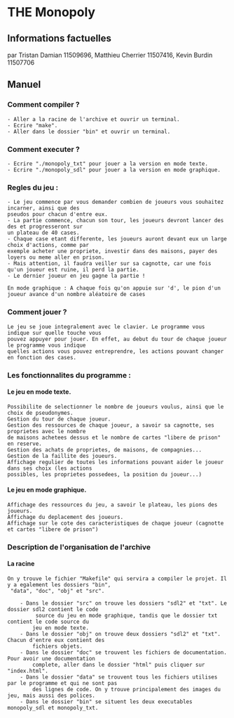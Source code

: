 # THE Monopoly 

## Informations factuelles
par Tristan Damian 11509696, Matthieu Cherrier 11507416, Kevin Burdin 11507706


## Manuel
### Comment compiler ?
	- Aller a la racine de l'archive et ouvrir un terminal.
	- Ecrire "make".
	- Aller dans le dossier "bin" et ouvrir un terminal.

### Comment executer ?
	- Ecrire "./monopoly_txt" pour jouer a la version en mode texte.
	- Ecrire "./monopoly_sdl" pour jouer a la version en mode graphique.

### Regles du jeu :
	- Le jeu commence par vous demander combien de joueurs vous souhaitez incarner, ainsi que des 
	pseudos pour chacun d'entre eux.
	- La partie commence, chacun son tour, les joueurs devront lancer des des et progresseront sur 
	un plateau de 40 cases.
	- Chaque case etant differente, les joueurs auront devant eux un large choix d'actions, comme par
	exemple acheter une propriete, investir dans des maisons, payer des loyers ou meme aller en prison.
	- Mais attention, il faudra veiller sur sa cagnotte, car une fois qu'un joueur est ruine, il perd la partie.
	- Le dernier joueur en jeu gagne la partie !

	En mode graphique : A chaque fois qu'on appuie sur 'd', le pion d'un joueur avance d'un nombre aléatoire de cases

### Comment jouer ?
	Le jeu se joue integralement avec le clavier. Le programme vous indique sur quelle touche vous
	pouvez appuyer pour jouer. En effet, au debut du tour de chaque joueur le programme vous indique
	quelles actions vous pouvez entreprendre, les actions pouvant changer en fonction des cases.

### Les fonctionnalites du programme :

#### Le jeu en mode texte.
	Possibilite de selectionner le nombre de joueurs voulus, ainsi que le choix de pseudonymes.
	Gestion du tour de chaque joueur.
	Gestion des ressources de chaque joueur, a savoir sa cagnotte, ses proprietes avec le nombre
	de maisons achetees dessus et le nombre de cartes "libere de prison" en reserve.
	Gestion des achats de proprietes, de maisons, de compagnies...
	Gestion de la faillite des joueurs.
	Affichage regulier de toutes les informations pouvant aider le joueur dans ses choix (les actions
	possibles, les proprietes possedees, la position du joueur...)
	
#### Le jeu en mode graphique.
	Affichage des ressources du jeu, a savoir le plateau, les pions des joueurs.
	Affichage du deplacement des joueurs.
	Affichage sur le cote des caracteristiques de chaque joueur (cagnotte et cartes "libere de prison")


### Description de l'organisation de l'archive ###
#### La racine
	On y trouve le fichier "Makefile" qui servira a compiler le projet. Il y a egalement les dossiers "bin",
	 "data", "doc", "obj" et "src".
	 
```
	- Dans le dossier "src" on trouve les dossiers "sdl2" et "txt". Le dossier sdl2 contient le code
		 source du jeu en mode graphique, tandis que le dossier txt contient le code source du 
		jeu en mode texte.
	- Dans le dossier "obj" on trouve deux dossiers "sdl2" et "txt". Chacun d'entre eux contient des 
		fichiers objets.
	- Dans le dossier "doc" se trouvent les fichiers de documentation. Pour avoir une documentation 
		complete, aller dans le dossier "html" puis cliquer sur "index.html".
	- Dans le dossier "data" se trouvent tous les fichiers utilises par le programme et qui ne sont pas 
		des lignes de code. On y trouve principalement des images du jeu, mais aussi des polices.
	- Dans le dossier "bin" se situent les deux executables monopoly_sdl et monopoly_txt.

```


